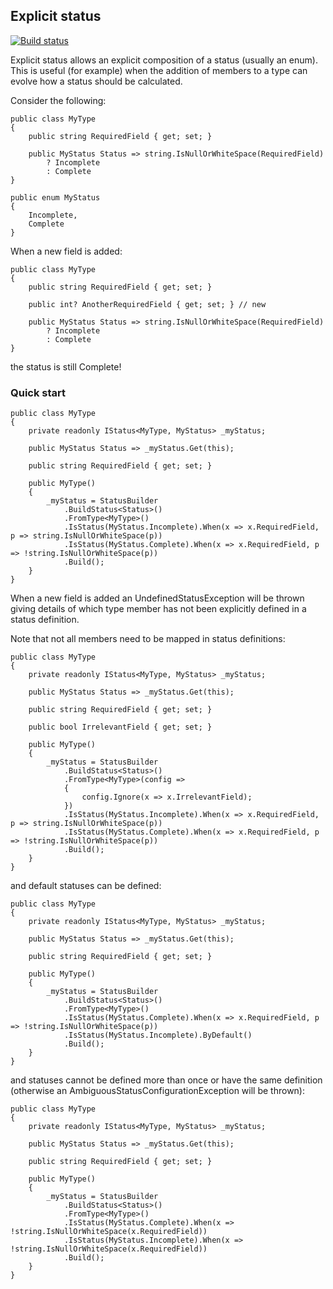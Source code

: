 ## Explicit status ##
[![Build status](https://rickpowell.visualstudio.com/ExplicitStatus/_apis/build/status/ExplicitStatus-CI)](https://rickpowell.visualstudio.com/ExplicitStatus/_build/latest?definitionId=3)

Explicit status allows an explicit composition of a status (usually an enum). This is useful (for example) when the addition of members to a type can evolve how a status should be calculated.

Consider the following:

```
public class MyType
{
    public string RequiredField { get; set; }

    public MyStatus Status => string.IsNullOrWhiteSpace(RequiredField) 
        ? Incomplete
        : Complete
}

public enum MyStatus
{
    Incomplete,
    Complete
}
```

When a new field is added:

```
public class MyType
{
    public string RequiredField { get; set; }

    public int? AnotherRequiredField { get; set; } // new

    public MyStatus Status => string.IsNullOrWhiteSpace(RequiredField) 
        ? Incomplete
        : Complete
}
```

the status is still Complete!

### Quick start

```
public class MyType
{
    private readonly IStatus<MyType, MyStatus> _myStatus;

    public MyStatus Status => _myStatus.Get(this);

    public string RequiredField { get; set; }

    public MyType()
    {
        _myStatus = StatusBuilder
            .BuildStatus<Status>()
            .FromType<MyType>()
            .IsStatus(MyStatus.Incomplete).When(x => x.RequiredField, p => string.IsNullOrWhiteSpace(p))
            .IsStatus(MyStatus.Complete).When(x => x.RequiredField, p => !string.IsNullOrWhiteSpace(p))
            .Build();
    }
}
```

When a new field is added an UndefinedStatusException will be thrown giving details of which type member has not been explicitly defined in a status definition.

Note that not all members need to be mapped in status definitions:

```
public class MyType
{
    private readonly IStatus<MyType, MyStatus> _myStatus;

    public MyStatus Status => _myStatus.Get(this);

    public string RequiredField { get; set; }

    public bool IrrelevantField { get; set; }

    public MyType()
    {
        _myStatus = StatusBuilder
            .BuildStatus<Status>()
            .FromType<MyType>(config => 
            {
                config.Ignore(x => x.IrrelevantField);
            })
            .IsStatus(MyStatus.Incomplete).When(x => x.RequiredField, p => string.IsNullOrWhiteSpace(p))
            .IsStatus(MyStatus.Complete).When(x => x.RequiredField, p => !string.IsNullOrWhiteSpace(p))
            .Build();
    }
}
```

and default statuses can be defined:

```
public class MyType
{
    private readonly IStatus<MyType, MyStatus> _myStatus;

    public MyStatus Status => _myStatus.Get(this);

    public string RequiredField { get; set; }

    public MyType()
    {
        _myStatus = StatusBuilder
            .BuildStatus<Status>()
            .FromType<MyType>()
            .IsStatus(MyStatus.Complete).When(x => x.RequiredField, p => !string.IsNullOrWhiteSpace(p))
            .IsStatus(MyStatus.Incomplete).ByDefault()
            .Build();
    }
}
```

and statuses cannot be defined more than once or have the same definition (otherwise an AmbiguousStatusConfigurationException will be thrown):

```
public class MyType
{
    private readonly IStatus<MyType, MyStatus> _myStatus;

    public MyStatus Status => _myStatus.Get(this);

    public string RequiredField { get; set; }

    public MyType()
    {
        _myStatus = StatusBuilder
            .BuildStatus<Status>()
            .FromType<MyType>()
            .IsStatus(MyStatus.Complete).When(x => !string.IsNullOrWhiteSpace(x.RequiredField))
            .IsStatus(MyStatus.Incomplete).When(x => !string.IsNullOrWhiteSpace(x.RequiredField))
            .Build();
    }
}
```

